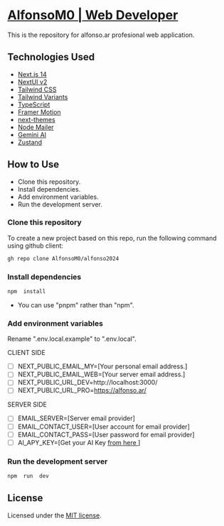 # [AlfonsoM0 | Web Developer](https://alfonso.ar/)

This is the repository for alfonso.ar profesional web application.

## Technologies Used

- [Next.js 14](https://nextjs.org/docs/getting-started)
- [NextUI v2](https://nextui.org/)
- [Tailwind CSS](https://tailwindcss.com/)
- [Tailwind Variants](https://tailwind-variants.org)
- [TypeScript](https://www.typescriptlang.org/)
- [Framer Motion](https://www.framer.com/motion/)
- [next-themes](https://github.com/pacocoursey/next-themes)
- [Node Mailer](https://nodemailer.com/)
- [Gemini AI](https://gemini.google.com/app)
- [Zustand](https://zustand-demo.pmnd.rs/)

## How to Use

- Clone this repository.
- Install dependencies.
- Add environment variables.
- Run the development server.

### Clone this repository

To create a new project based on this repo, run the following command using github client:

```bash
gh repo clone AlfonsoM0/alfonso2024
```

### Install dependencies

```bash
npm  install
```

- You can use "pnpm" rather than "npm".

### Add environment variables

Rename ".env.local.example" to ".env.local".

CLIENT SIDE

- [ ] NEXT_PUBLIC_EMAIL_MY=[Your personal email address.]
- [ ] NEXT_PUBLIC_EMAIL_WEB=[Your server email address.]
- [ ] NEXT_PUBLIC_URL_DEV=http://localhost:3000/
- [ ] NEXT_PUBLIC_URL_PRO=https://alfonso.ar/

SERVER SIDE

- [ ] EMAIL_SERVER=[Server email provider]
- [ ] EMAIL_CONTACT_USER=[User account for email provider]
- [ ] EMAIL_CONTACT_PASS=[User password for email provider]
- [ ] AI_APY_KEY=[Get your AI Key [from here
      ](https://aistudio.google.com/app)]

### Run the development server

```bash
npm  run  dev
```

## License

Licensed under the [MIT license](https://github.com/nextui-org/next-app-template/blob/main/LICENSE).
